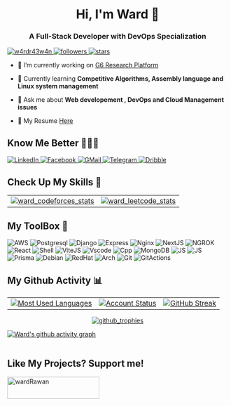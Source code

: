 <h1 align="center">Hi, I'm Ward 👋</h1>
<h3 align="center">A Full-Stack Developer with DevOps Specialization</h3>

<p align="left"> 
  <a href="https://github.com/w4rdr43w4n" target="_blank">
    <img src="https://komarev.com/ghpvc/?username=w4rdr43w4n&label=Profile%20views&color=ff8234&style=flat" alt="w4rdr43w4n" /> 
  </a> 
  <a href="https://github.com/w4rdr43w4n?tab=followers" target="_blank">
    <img alt="followers" src="https://img.shields.io/github/followers/w4rdr43w4n?label=Followers&style=social">
  </a>
  <a href="https://github.com/w4rdr43w4n?tab=stars" target="_blank"> 
    <img src="https://img.shields.io/github/stars/w4rdr43w4n?label=Stars" alt="stars" />
  </a>
</p>

- 🔭 I’m currently working on [G6 Research Platform](https://github.com/w4rdr43w4n/G6Latest)

- 🌱 Currently learning **Competitive Algorithms, Assembly language and Linux system management**

- 💬 Ask me about **Web developement , DevOps and Cloud Management issues**

- 📄 My Resume [Here](https://drive.google.com/file/d/1HjNSyAanv3l5reKfXd1IBjPQgQ9V3kAl/view?usp=drive_link)


## Know Me Better 🧑🏻‍💻

<p align="left">
  <!-- LinkedIn -->
  <a href="https://www.linkedin.com/in/ward-raawan-857260314" target="_blank">
    <img src="https://img.shields.io/badge/LinkedIn-0077B5?style=flat-square&logo=linkedin&logoColor=white" alt="LinkedIn">
  </a>
  <!-- Facebook -->
  <a href="https://www.facebook.com/profile.php?id=100079735433794&mibextid=ZbWKwL" target="_blank">
    <img src="https://img.shields.io/badge/Facebook-%231877F2.svg?&style=flat-square&logo=facebook&logoColor=white" alt="Facebook">
  </a>
  <!-- GMail -->
  <a href="mailto:wardrawan535@gmail.com" target="_blank">
    <img src="https://img.shields.io/badge/Gmail-D14836?style=flat-square&logo=gmail&logoColor=white" alt="GMail">
  </a>
  <!-- Telegram -->
  <a href="https://t.me/WHEXEHWz" target="_blank">
    <img src="https://img.shields.io/badge/Telegram-2CA5E0?style=flat-square&logo=telegram&logoColor=whitee" alt="Telegram">
  </a>
  <!-- Dribble -->
  <a href="https://dribbble.com/ward_r3" target="_blank">
    <img src="https://img.shields.io/badge/Dribbble-EA4C89?style=flat-square&logo=dribbble&logoColor=white" alt="Dribble" />
  </a>
</p>

## Check Up My Skills 💪
<table>
  <tr>
    <td>
      <a href="https://codeforces.com/profile/IwxwI" target="_blank">
        <img src="https://codeforces-readme-stats.vercel.app/api/card?username=IwxwI&theme=tokyonight" alt="ward_codeforces_stats" />
      </a>
    </td>
    <td>
      <a href="https://leetcode.com/u/ward_r3/" target="_blank">
        <img src="https://leetcode-badge-sage.vercel.app/badge/ward_r3?theme=tokyo-night" alt="ward_leetcode_stats" />
      </a>
    </td>
  </tr>
</table>

## My ToolBox 🧰
<p align="left">
<!-- AWS -->
  <img alt="AWS" src="https://img.shields.io/badge/Amazon_AWS-FF9900F?style=for-the-badge&logo=amazonaws&logoColor=white">
<!-- Postrgresql -->
  <img alt="Postgresql" src="https://img.shields.io/badge/PostgreSQL-316192?style=for-the-badge&logo=postgresql&logoColor=white">
<!-- Django -->
  <img alt="Django" src="https://img.shields.io/badge/Django-092E20?style=for-the-badge&logo=django&logoColor=green">
<!-- Express -->
  <img alt="Express" src="https://img.shields.io/badge/Express%20js-000000?style=for-the-badge&logo=express&logoColor=white">
<!-- NGINX -->
  <img alt="Nginx" src="https://img.shields.io/badge/Nginx-009639?style=for-the-badge&logo=nginx&logoColor=white">
<!-- NextJS -->
  <img alt="NextJS" src="https://img.shields.io/badge/next%20js-000000?style=for-the-badge&logo=nextdotjs&logoColor=white">

<!-- NGROK -->
  <img alt="NGROK" src="https://img.shields.io/badge/ngrok-140648?style=for-the-badge&logo=Ngrok&logoColor=white">
<!-- React -->
  <img alt="React" src="https://img.shields.io/badge/React-20232A?style=for-the-badge&logo=react&logoColor=61DAFB">
<!-- Shell -->
  <img alt="Shell" src="https://img.shields.io/badge/Shell_Script-121011?style=for-the-badge&logo=gnu-bash&logoColor=white">
<!-- ViteJS -->
  <img alt="ViteJS" src="https://img.shields.io/badge/Vite-B73BFE?style=for-the-badge&logo=vite&logoColor=FFD62E">
<!-- VSCODE -->
  <img alt="Vscode" src="https://img.shields.io/badge/VSCode-0078D4?style=for-the-badge&logo=visual%20studio%20code&logoColor=white">
<!-- C++ -->
  <img alt="Cpp" src="https://img.shields.io/badge/C%2B%2B-00599C?style=for-the-badge&logo=c%2B%2B&logoColor=white">
<!-- MongoDB -->
  <img alt="MongoDB" src="https://img.shields.io/badge/MongoDB-47A248?style=for-the-badge&logo=mongodb&logoColor=white">
<!-- TS -->
  <img alt="JS" src="https://img.shields.io/badge/TypeScript-007ACC?style=for-the-badge&logo=typescript&logoColor=white"> 
<!-- Python -->
  <img alt="JS" src="https://img.shields.io/badge/Python-FFD43B?style=for-the-badge&logo=python&logoColor=blue"> 
<!-- Prisma -->
  <img alt="Prisma" src="https://img.shields.io/badge/Prisma-3982CE?style=for-the-badge&logo=Prisma&logoColor=white"> 
<!-- Debian -->
  <img alt="Debian" src="https://img.shields.io/badge/Debian-A81D33?style=for-the-badge&logo=debian&logoColor=white"> 
<!-- RedHat -->
  <img alt="RedHat" src="https://img.shields.io/badge/Red%20Hat-EE0000?style=for-the-badge&logo=redhat&logoColor=white"> 
<!-- Arch -->
  <img alt="Arch" src="https://img.shields.io/badge/Arch_Linux-1793D1?style=for-the-badge&logo=arch-linux&logoColor=white"> 
<!-- Git -->
  <img alt="Git" src="https://img.shields.io/badge/GIT-E44C30?style=for-the-badge&logo=git&logoColor=white"> 
<!-- Github Actions -->
  <img alt="GitActions" src="https://img.shields.io/badge/Github%20Actions-282a2e?style=for-the-badge&logo=githubactions&logoColor=367cfe"> 
</p>

## My Github Activity 📊

<table>
  <tr>
    <td>
      <a href="https://github.com/w4rdr43w4n">
        <img src="https://github-readme-stats.vercel.app/api/top-langs/?username=w4rdr43w4n&layout=compact&theme=radical" alt="Most Used Languages">
      </a>
    </td>
    <td>
      <a href="https://github.com/w4rdr43w4n">
        <img src="https://github-readme-stats.vercel.app/api?username=w4rdr43w4n&show_icons=true&theme=radical" alt="Account Status">
      </a>
    </td>
    <td>
     <a href="https://github.com/w4rdr43w4n">
       <img src="https://streak-stats.demolab.com/?user=w4rdr43w4n&theme=radical" alt="GitHub Streak">
     </a>
    </td>
  </tr>
</table>

<p align="center">
  <a href="https://github.com/w4rdr43w4n">
    <img src="https://github-profile-trophy.vercel.app/?username=w4rdr43w4n&theme=radical" alt="github_trophies" />
  </a>
</p>

[![Ward's github activity graph](https://github-readme-activity-graph.vercel.app/graph?username=w4rdr43w4n&theme=github-compact)](https://github.com/w4rdr43w4n)
<br><br>
## Like My Projects? Support me!
<a href="https://www.buymeacoffee.com/wardRawan"> 
  <img align="left" src="https://cdn.buymeacoffee.com/buttons/v2/default-yellow.png" height="50" width="210" alt="wardRawan" />
</a>
